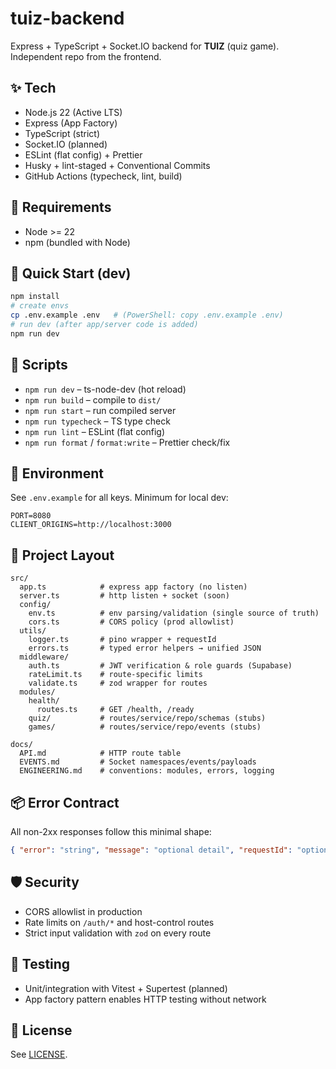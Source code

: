 # tuiz-backend

Express + TypeScript + Socket.IO backend for **TUIZ** (quiz game). Independent repo from the frontend.

## ✨ Tech

- Node.js 22 (Active LTS)
- Express (App Factory)
- TypeScript (strict)
- Socket.IO (planned)
- ESLint (flat config) + Prettier
- Husky + lint-staged + Conventional Commits
- GitHub Actions (typecheck, lint, build)

## 🧰 Requirements

- Node >= 22
- npm (bundled with Node)

## 🚀 Quick Start (dev)

```bash
npm install
# create envs
cp .env.example .env   # (PowerShell: copy .env.example .env)
# run dev (after app/server code is added)
npm run dev
```

## 🔧 Scripts

- `npm run dev` – ts-node-dev (hot reload)
- `npm run build` – compile to `dist/`
- `npm run start` – run compiled server
- `npm run typecheck` – TS type check
- `npm run lint` – ESLint (flat config)
- `npm run format` / `format:write` – Prettier check/fix

## 🔐 Environment

See `.env.example` for all keys. Minimum for local dev:

```
PORT=8080
CLIENT_ORIGINS=http://localhost:3000
```

## 🧭 Project Layout

```
src/
  app.ts            # express app factory (no listen)
  server.ts         # http listen + socket (soon)
  config/
    env.ts          # env parsing/validation (single source of truth)
    cors.ts         # CORS policy (prod allowlist)
  utils/
    logger.ts       # pino wrapper + requestId
    errors.ts       # typed error helpers → unified JSON
  middleware/
    auth.ts         # JWT verification & role guards (Supabase)
    rateLimit.ts    # route-specific limits
    validate.ts     # zod wrapper for routes
  modules/
    health/
      routes.ts     # GET /health, /ready
    quiz/           # routes/service/repo/schemas (stubs)
    games/          # routes/service/repo/events (stubs)

docs/
  API.md            # HTTP route table
  EVENTS.md         # Socket namespaces/events/payloads
  ENGINEERING.md    # conventions: modules, errors, logging
```

## 📦 Error Contract

All non-2xx responses follow this minimal shape:

```json
{ "error": "string", "message": "optional detail", "requestId": "optional" }
```

## 🛡️ Security

- CORS allowlist in production
- Rate limits on `/auth/*` and host-control routes
- Strict input validation with `zod` on every route

## 🧪 Testing

- Unit/integration with Vitest + Supertest (planned)
- App factory pattern enables HTTP testing without network

## 📄 License

See [LICENSE](./LICENSE).
